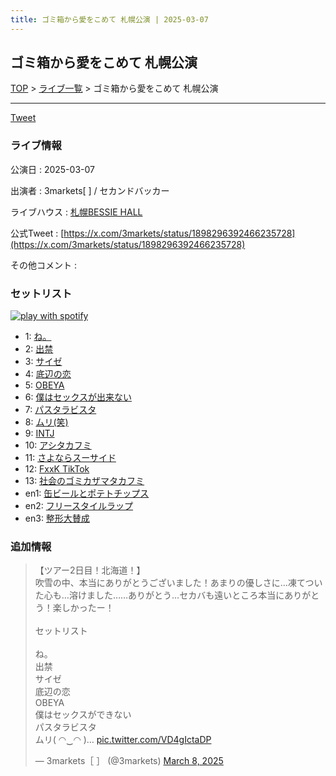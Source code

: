 ```yaml
---
title: ゴミ箱から愛をこめて 札幌公演 | 2025-03-07
---
```

## ゴミ箱から愛をこめて 札幌公演

[TOP](/setlist/) > [ライブ一覧](lives.html) > ゴミ箱から愛をこめて 札幌公演

___

<a href="https://twitter.com/share?ref_src=twsrc%5Etfw" data-text="3markets[ ]セットリスト > ゴミ箱から愛をこめて 札幌公演" class="twitter-share-button" data-via="3markets" data-hashtags="3markets" data-related="3markets" data-show-count="false">Tweet</a>

### ライブ情報

公演日
:    2025-03-07

出演者
:    3markets[ ] / セカンドバッカー

ライブハウス
:    [札幌BESSIE HALL](livehouse099.html)

公式Tweet
:    [https://x.com/3markets/status/1898296392466235728](https://x.com/3markets/status/1898296392466235728)

その他コメント
:    

### セットリスト


[![play with spotify](images/spotify-icon.png)](https://open.spotify.com/playlist/6HlhSn1TeCWRLD7LVuBKFk)



*  1: [ね。](song076.html)
*  2: [出禁](song100.html)
*  3: [サイゼ](song004.html)
*  4: [底辺の恋](song008.html)
*  5: [OBEYA](song021.html)
*  6: [僕はセックスが出来ない](song006.html)
*  7: [パスタラビスタ](song102.html)
*  8: [ムリ(笑)](song099.html)
*  9: [INTJ](song096.html)
*  10: [アシタカフミ](song101.html)
*  11: [さよならスーサイド](song013.html)
*  12: [FxxK TikTok](song082.html)
*  13: [社会のゴミカザマタカフミ](song002.html)
*  en1: [缶ビールとポテトチップス](song043.html)
*  en2: [フリースタイルラップ](song074.html)
*  en3: [整形大賛成](song005.html)


### 追加情報



<blockquote class="twitter-tweet"><p lang="ja" dir="ltr">【ツアー2日目！北海道！】<br>吹雪の中、本当にありがとうございました！あまりの優しさに…凍てついた心も…溶けました……ありがとう…セカバも遠いところ本当にありがとう！楽しかったー！<br><br>セットリスト<br><br>ね。<br>出禁<br>サイゼ<br>底辺の恋<br>OBEYA<br>僕はセックスができない<br>パスタラビスタ<br>ムリ( ◠‿◠ )… <a href="https://t.co/VD4gIctaDP">pic.twitter.com/VD4gIctaDP</a></p>&mdash; 3markets［ ］ (@3markets) <a href="https://twitter.com/3markets/status/1898296392466235728?ref_src=twsrc%5Etfw">March 8, 2025</a></blockquote>
<script async src="https://platform.twitter.com/widgets.js" charset="utf-8"></script>




<script async src="https://platform.twitter.com/widgets.js" charset="utf-8"></script>